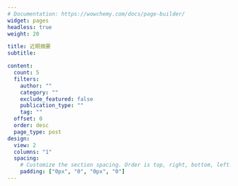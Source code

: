 ```yaml
---
# Documentation: https://wowchemy.com/docs/page-builder/
widget: pages
headless: true
weight: 20

title: 近期摘要
subtitle:

content:
  count: 5
  filters:
    author: ""
    category: ""
    exclude_featured: false
    publication_type: ""
    tag: ""
  offset: 0
  order: desc
  page_type: post
design:
  view: 2
  columns: "1"
  spacing:
    # Customize the section spacing. Order is top, right, bottom, left.
    padding: ["0px", "0", "0px", "0"]
---
```

